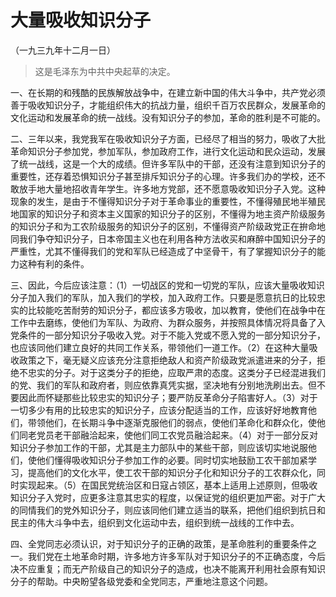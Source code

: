 # 大量吸收知识分子  
（一九三九年十二月一日）  
  
> 这是毛泽东为中共中央起草的决定。   
  

一、在长期的和残酷的民族解放战争中，在建立新中国的伟大斗争中，共产党必须善于吸收知识分子，才能组织伟大的抗战力量，组织千百万农民群众，发展革命的文化运动和发展革命的统一战线。没有知识分子的参加，革命的胜利是不可能的。   

二、三年以来，我党我军在吸收知识分子方面，已经尽了相当的努力，吸收了大批革命知识分子参加党，参加军队，参加政府工作，进行文化运动和民众运动，发展了统一战线，这是一个大的成绩。但许多军队中的干部，还没有注意到知识分子的重要性，还存着恐惧知识分子甚至排斥知识分子的心理。许多我们办的学校，还不敢放手地大量地招收青年学生。许多地方党部，还不愿意吸收知识分子入党。这种现象的发生，是由于不懂得知识分子对于革命事业的重要性，不懂得殖民地半殖民地国家的知识分子和资本主义国家的知识分子的区别，不懂得为地主资产阶级服务的知识分子和为工农阶级服务的知识分子的区别，不懂得资产阶级政党正在拚命地同我们争夺知识分子，日本帝国主义也在利用各种方法收买和麻醉中国知识分子的严重性，尤其不懂得我们的党和军队已经造成了中坚骨干，有了掌握知识分子的能力这种有利的条件。   

三、因此，今后应该注意：（1）一切战区的党和一切党的军队，应该大量吸收知识分子加入我们的军队，加入我们的学校，加入政府工作。只要是愿意抗日的比较忠实的比较能吃苦耐劳的知识分子，都应该多方吸收，加以教育，使他们在战争中在工作中去磨练，使他们为军队、为政府、为群众服务，并按照具体情况将具备了入党条件的一部分知识分子吸收入党。对于不能入党或不愿入党的一部分知识分子，也应该同他们建立良好的共同工作关系，带领他们一道工作。（2）在这种大量吸收政策之下，毫无疑义应该充分注意拒绝敌人和资产阶级政党派遣进来的分子，拒绝不忠实的分子。对于这类分子的拒绝，应取严肃的态度。这类分子已经混进我们的党、我们的军队和政府者，则应依靠真凭实据，坚决地有分别地洗刷出去。但不要因此而怀疑那些比较忠实的知识分子；要严防反革命分子陷害好人。（3）对于一切多少有用的比较忠实的知识分子，应该分配适当的工作，应该好好地教育他们，带领他们，在长期斗争中逐渐克服他们的弱点，使他们革命化和群众化，使他们同老党员老干部融洽起来，使他们同工农党员融洽起来。（4）对于一部分反对知识分子参加工作的干部，尤其是主力部队中的某些干部，则应该切实地说服他们，使他们懂得吸收知识分子参加工作的必要。同时切实地鼓励工农干部加紧学习，提高他们的文化水平，使工农干部的知识分子化和知识分子的工农群众化，同时实现起来。（5）在国民党统治区和日寇占领区，基本上适用上述原则，但吸收知识分子入党时，应更多注意其忠实的程度，以保证党的组织更加严密。对于广大的同情我们的党外知识分子，则应该同他们建立适当的联系，把他们组织到抗日和民主的伟大斗争中去，组织到文化运动中去，组织到统一战线的工作中去。   

四、全党同志必须认识，对于知识分子的正确的政策，是革命胜利的重要条件之一。我们党在土地革命时期，许多地方许多军队对于知识分子的不正确态度，今后决不应重复；而无产阶级自己的知识分子的造成，也决不能离开利用社会原有知识分子的帮助。中央盼望各级党委和全党同志，严重地注意这个问题。   
  
  